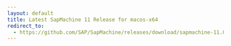 ```yaml
---
layout: default
title: Latest SapMachine 11 Release for macos-x64
redirect_to:
  - https://github.com/SAP/SapMachine/releases/download/sapmachine-11.0.19/sapmachine-jre-11.0.19_macos-x64_bin.tar.gz
---
```

